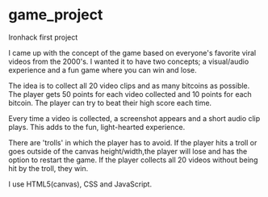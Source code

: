 # game_project
Ironhack first project 

I came up with the concept of the game based on everyone's favorite viral videos from the 2000's. 
I wanted it to have two concepts; a visual/audio experience and a fun game where you can win and lose. 

The idea is to collect all 20 video clips and as many bitcoins as possible. 
The player gets 50 points for each video collected and 10 points for each bitcoin. 
The player can try to beat their high score each time. 

Every time a video is collected, a screenshot appears and a short audio clip plays. 
This adds to the fun, light-hearted experience. 

There are 'trolls' in which the player has to avoid. 
If the player hits a troll or goes outside of the canvas height/width,the player will lose and has the option to restart the game. 
If the player collects all 20 videos without being hit by the troll, they win. 

I use HTML5(canvas), CSS and JavaScript. 
